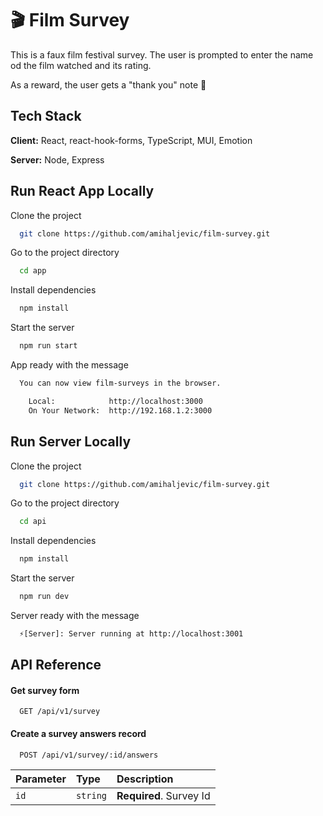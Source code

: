 
# 🎬 Film Survey 

This is a faux film festival survey. The user is prompted to enter the name od the film watched and its rating.

As a reward, the user gets a "thank you" note 🤲


## Tech Stack

**Client:** React, react-hook-forms, TypeScript, MUI, Emotion

**Server:** Node, Express

## Run React App Locally

Clone the project

```bash
  git clone https://github.com/amihaljevic/film-survey.git
```

Go to the project directory

```bash
  cd app
```

Install dependencies

```bash
  npm install
```

Start the server

```bash
  npm run start
```

App ready with the message

```bash
  You can now view film-surveys in the browser.

    Local:            http://localhost:3000
    On Your Network:  http://192.168.1.2:3000
```


## Run Server Locally

Clone the project

```bash
  git clone https://github.com/amihaljevic/film-survey.git
```

Go to the project directory

```bash
  cd api
```

Install dependencies

```bash
  npm install
```

Start the server

```bash
  npm run dev
```

Server ready with the message

```bash
  ⚡[Server]: Server running at http://localhost:3001
```


## API Reference

#### Get survey form

```http
  GET /api/v1/survey
```

#### Create a survey answers record

```http
  POST /api/v1/survey/:id/answers
```

| Parameter | Type     | Description                       |
| :-------- | :------- | :-------------------------------- |
| `id`      | `string` | **Required**. Survey Id |


